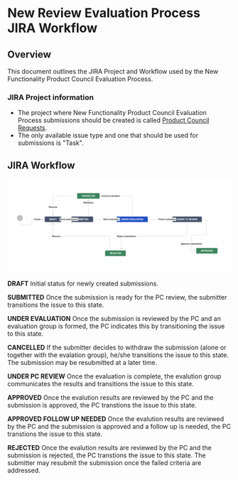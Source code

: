 # New Review Evaluation Process JIRA Workflow

## Overview
This document outlines the JIRA Project and Workflow used by the New Functionality Product Council Evaluation Process.

### JIRA Project information
* The project where New Functionality Product Council Evaluation Process submissions should be created is called [Product Council Requests](https://issues.folio.org/projects/PCR).
* The only available issue type and one that should be used for submissions is "Task".

## JIRA Workflow
![Product Council Requests Workflow](assets/workflow.png)

**DRAFT** Initial status for newly created submissions.

**SUBMITTED** Once the submission is ready for the PC review, the submitter transitions the issue to this state.

**UNDER EVALUATION** Once the submission is reviewed by the PC and an evaluation group is formed, the PC indicates this by transitioning the issue to this state.

**CANCELLED** If the submitter decides to withdraw the submission (alone or together with the evalation group), he/she transitions the issue to this state.
The submission may be resubmitted at a later time.

**UNDER PC REVIEW** Once the evaluation is complete, the evalution group communicates the results and transitions the issue to this state.

**APPROVED** Once the evalution results are reviewed by the PC and the submission is approved, the PC transtions the issue to this state.

**APPROVED FOLLOW UP NEEDED** Once the evalution results are reviewed by the PC and the submission is approved and a follow up is needed, the PC transtions the issue to this state.

**REJECTED** Once the evalution results are reviewed by the PC and the submission is rejected, the PC transtions the issue to this state. The submitter may resubmit the submission once the failed criteria are addressed.
